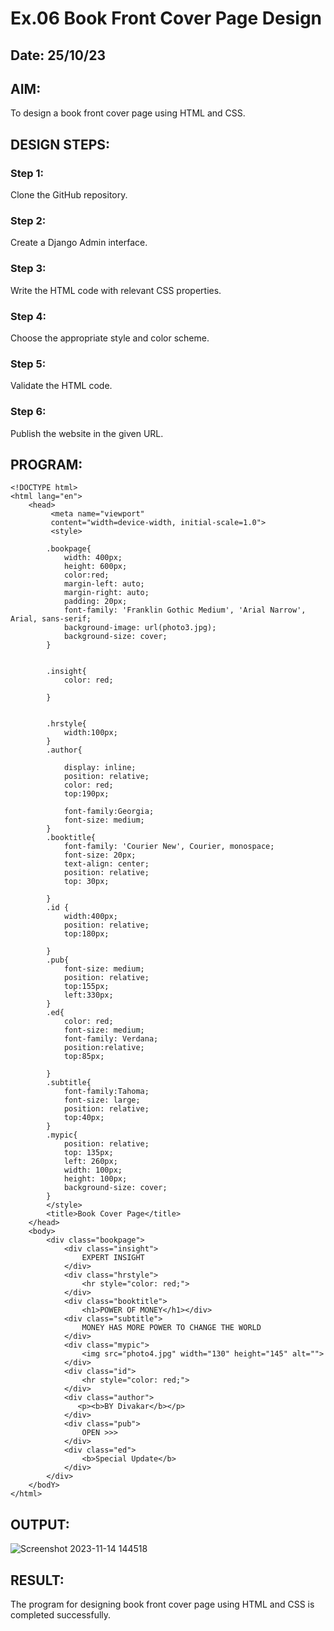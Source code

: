 # Ex.06 Book Front Cover Page Design
## Date: 25/10/23

## AIM:
To design a book front cover page using HTML and CSS.

## DESIGN STEPS:

### Step 1:
Clone the GitHub repository.

### Step 2:
Create a Django Admin interface.

### Step 3:
Write the HTML code with relevant CSS properties.

### Step 4:
Choose the appropriate style and color scheme.

### Step 5:
Validate the HTML code.

### Step 6:
Publish the website in the given URL.

## PROGRAM:
```
<!DOCTYPE html>
<html lang="en">
    <head>
         <meta name="viewport" 
         content="width=device-width, initial-scale=1.0">
         <style>

        .bookpage{
            width: 400px;
            height: 600px;
            color:red;
            margin-left: auto;
            margin-right: auto;
            padding: 20px;
            font-family: 'Franklin Gothic Medium', 'Arial Narrow', Arial, sans-serif;
            background-image: url(photo3.jpg);
            background-size: cover;
        }
            

        .insight{
            color: red;

        }

        
        .hrstyle{
            width:100px;
        }
        .author{
        
            display: inline;
            position: relative;
            color: red;
            top:190px;
            
            font-family:Georgia;
            font-size: medium;
        }
        .booktitle{
            font-family: 'Courier New', Courier, monospace;
            font-size: 20px;
            text-align: center;
            position: relative;
            top: 30px;
        
        }
        .id {
            width:400px;
            position: relative;
            top:180px;
            
        }
        .pub{
            font-size: medium;
            position: relative;
            top:155px;
            left:330px;
        }
        .ed{
            color: red;
            font-size: medium;
            font-family: Verdana;
            position:relative;
            top:85px;

        }
        .subtitle{
            font-family:Tahoma;
            font-size: large;
            position: relative;
            top:40px;
        }
        .mypic{
            position: relative;
            top: 135px;
            left: 260px;
            width: 100px;
            height: 100px;
            background-size: cover;
        }
        </style>
        <title>Book Cover Page</title>
    </head>
    <body>
        <div class="bookpage">
            <div class="insight">
                EXPERT INSIGHT
            </div>
            <div class="hrstyle">
                <hr style="color: red;">
            </div>
            <div class="booktitle">
                <h1>POWER OF MONEY</h1></div>
            <div class="subtitle">
                MONEY HAS MORE POWER TO CHANGE THE WORLD
            </div>
            <div class="mypic">
                <img src="photo4.jpg" width="130" height="145" alt="">
            </div>
            <div class="id">
                <hr style="color: red;">
            </div>
            <div class="author">
               <p><b>BY Divakar</b></p>
            </div>
            <div class="pub">
                OPEN >>>
            </div>
            <div class="ed">
                <b>Special Update</b>
            </div>
        </div>
    </bodY>
</html>
```


## OUTPUT:
![Screenshot 2023-11-14 144518](https://github.com/divakar618/cover/assets/121932143/fd07469d-c74c-42eb-b8b5-28644029b38a)


## RESULT:
The program for designing book front cover page using HTML and CSS is completed successfully.
